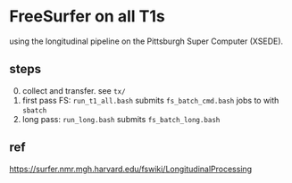 # FreeSurfer on all T1s

using the longitudinal  pipeline on the Pittsburgh Super Computer (XSEDE).

## steps
  0. collect and transfer. see `tx/`
  1. first pass FS: `run_t1_all.bash` submits `fs_batch_cmd.bash` jobs to with `sbatch`
  2. long pass: `run_long.bash` submits `fs_batch_long.bash` 

## ref

https://surfer.nmr.mgh.harvard.edu/fswiki/LongitudinalProcessing
